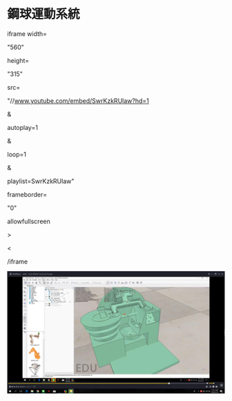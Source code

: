 # **鋼球運動系統**



iframe width=

"560"

height=

"315"

src=

"//www.youtube.com/embed/SwrKzkRUlaw?hd=1

&

autoplay=1

&

loop=1

&

playlist=SwrKzkRUlaw"

frameborder=

"0"

allowfullscreen

&gt;

&lt;

/iframe



![](/assets/1.jpg)

